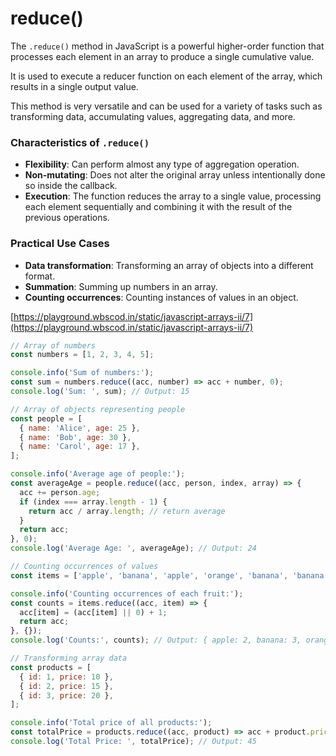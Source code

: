 # reduce()


The `.reduce()` method in JavaScript is a powerful higher-order function that processes each element in an array to produce a single cumulative value.

It is used to execute a reducer function on each element of the array, which results in a single output value.

This method is very versatile and can be used for a variety of tasks such as transforming data, accumulating values, aggregating data, and more.

### Characteristics of `.reduce()`

- **Flexibility**: Can perform almost any type of aggregation operation.
- **Non-mutating**: Does not alter the original array unless intentionally done so inside the callback.
- **Execution**: The function reduces the array to a single value, processing each element sequentially and combining it with the result of the previous operations.

### Practical Use Cases

- **Data transformation**: Transforming an array of objects into a different format.
- **Summation**: Summing up numbers in an array.
- **Counting occurrences**: Counting instances of values in an object.

[https://playground.wbscod.in/static/javascript-arrays-ii/7](https://playground.wbscod.in/static/javascript-arrays-ii/7)

```javascript
// Array of numbers
const numbers = [1, 2, 3, 4, 5];

console.info('Sum of numbers:');
const sum = numbers.reduce((acc, number) => acc + number, 0);
console.log('Sum: ', sum); // Output: 15

// Array of objects representing people
const people = [
  { name: 'Alice', age: 25 },
  { name: 'Bob', age: 30 },
  { name: 'Carol', age: 17 },
];

console.info('Average age of people:');
const averageAge = people.reduce((acc, person, index, array) => {
  acc += person.age;
  if (index === array.length - 1) {
    return acc / array.length; // return average
  }
  return acc;
}, 0);
console.log('Average Age: ', averageAge); // Output: 24

// Counting occurrences of values
const items = ['apple', 'banana', 'apple', 'orange', 'banana', 'banana'];

console.info('Counting occurrences of each fruit:');
const counts = items.reduce((acc, item) => {
  acc[item] = (acc[item] || 0) + 1;
  return acc;
}, {});
console.log('Counts:', counts); // Output: { apple: 2, banana: 3, orange: 1 }

// Transforming array data
const products = [
  { id: 1, price: 10 },
  { id: 2, price: 15 },
  { id: 3, price: 20 },
];

console.info('Total price of all products:');
const totalPrice = products.reduce((acc, product) => acc + product.price, 0);
console.log('Total Price: ', totalPrice); // Output: 45
```
